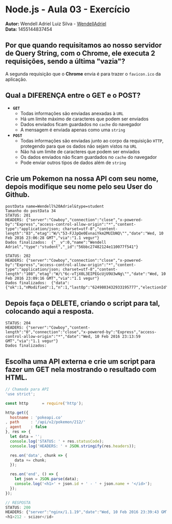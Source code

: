 # Node.js - Aula 03 - Exercício

**Autor:** Wendell Adriel Luiz Silva - [WendellAdriel](https://github.com/WendellAdriel)  
**Data:** 1455144837454

## Por que quando requisitamos ao nosso servidor de Query String, com o Chrome, ele executa 2 requisições, sendo a última "vazia"?

A segunda requisição que o **Chrome** envia é para trazer o `favicon.ico` da aplicação.

## Qual a DIFERENÇA entre o GET e o POST?

- **`GET`**
    - Todas informações são enviadas anexadas à `URL`
    - Há um limite máximo de caracteres que podem ser enviados
    - Dados enviados ficam guardados no `cache` do navegador
    - A mensagem é enviada apenas como uma `string`
- **`POST`**
    - Todas informações são enviadas junto ao corpo da requisição `HTTP`, protegendo para que os dados não sejam vistos na `URL`
    - Não há um limite de caracteres que podem ser enviados
    - Os dados enviados não ficam guardados no `cache` do navegador
    - Pode enviar outros tipos de dados além de `string`

## Crie um Pokemon na nossa API com seu nome, depois modifique seu nome pelo seu User do Github.

```
postData name=Wendell%20Adriel&type=student
Tamanho do postData 34
STATUS: 201
HEADERS: {"server":"Cowboy","connection":"close","x-powered-by":"Express","access-control-allow-origin":"*","content-type":"application/json; charset=utf-8","content-length":"83","etag":"W/\"53-FJJpQe0EvnaiYkm2MUIbNQ\"","date":"Wed, 10 Feb 2016 23:06:28 GMT","via":"1.1 vegur"}
Dados finalizados:  {"__v":0,"name":"Wendell Adriel","type":"student","_id":"56bbc27482124e110077f541"}
```

```
STATUS: 202
HEADERS: {"server":"Cowboy","connection":"close","x-powered-by":"Express","access-control-allow-origin":"*","content-type":"application/json; charset=utf-8","content-length":"108","etag":"W/\"6c-vTjX0L3EIPEGcUjU9U3wNg\"","date":"Wed, 10 Feb 2016 23:09:16 GMT","via":"1.1 vegur"}
Dados finalizados:  {"data":{"ok":1,"nModified":1,"n":1,"lastOp":"6249803432933195777","electionId":"565e25d106dca622271891c4"}}
```

## Depois faça o DELETE, criando o script para tal, colocando aqui a resposta.

```
STATUS: 204
HEADERS: {"server":"Cowboy","content-length":"0","connection":"close","x-powered-by":"Express","access-control-allow-origin":"*","date":"Wed, 10 Feb 2016 23:13:59 GMT","via":"1.1 vegur"}
Dados finalizados:
```

## Escolha uma API externa e crie um script para fazer um GET nela mostrando o resultado com HTML.

```js
// Chamada para API
'use strict';

const http      = require('http');

http.get({
  hostname : 'pokeapi.co'
, path     : '/api/v2/pokemon/212/'
, agent    : false
}, res => {
  let data = '';
  console.log('STATUS: ' + res.statusCode);
  console.log('HEADERS: ' + JSON.stringify(res.headers));

  res.on('data', chunk => {
    data += chunk;
  });

  res.on('end', () => {
    let json = JSON.parse(data);
    console.log('<h1>' + json.id + ' - ' + json.name + '</id>');
  });
});

// RESPOSTA
STATUS: 200
HEADERS: {"server":"nginx/1.1.19","date":"Wed, 10 Feb 2016 23:39:43 GMT","content-type":"application/json","transfer-encoding":"chunked","connection":"close","vary":"Cookie","x-frame-options":"SAMEORIGIN","allow":"GET, HEAD, OPTIONS"}
<h1>212 - scizor</id>
```
